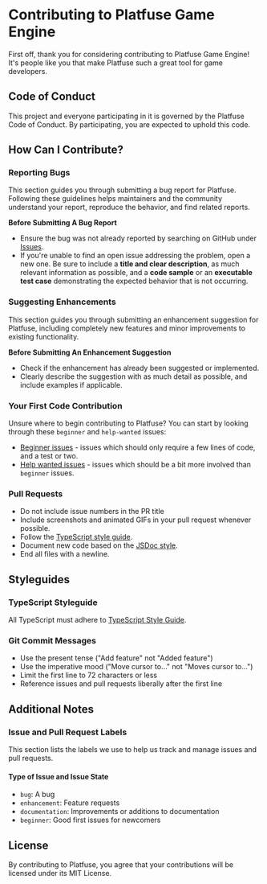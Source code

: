 # Contributing to Platfuse Game Engine

First off, thank you for considering contributing to Platfuse Game Engine! It's people like you that make Platfuse such a great tool for game developers.

## Code of Conduct

This project and everyone participating in it is governed by the Platfuse Code of Conduct. By participating, you are expected to uphold this code. 

## How Can I Contribute?

### Reporting Bugs

This section guides you through submitting a bug report for Platfuse. Following these guidelines helps maintainers and the community understand your report, reproduce the behavior, and find related reports.

**Before Submitting A Bug Report**

-   Ensure the bug was not already reported by searching on GitHub under [Issues](https://github.com/praghus/platfuse/issues).
-   If you're unable to find an open issue addressing the problem, open a new one. Be sure to include a **title and clear description**, as much relevant information as possible, and a **code sample** or an **executable test case** demonstrating the expected behavior that is not occurring.

### Suggesting Enhancements

This section guides you through submitting an enhancement suggestion for Platfuse, including completely new features and minor improvements to existing functionality.

**Before Submitting An Enhancement Suggestion**

-   Check if the enhancement has already been suggested or implemented.
-   Clearly describe the suggestion with as much detail as possible, and include examples if applicable.

### Your First Code Contribution

Unsure where to begin contributing to Platfuse? You can start by looking through these `beginner` and `help-wanted` issues:

-   [Beginner issues](https://github.com/praghus/platfuse/labels/beginner) - issues which should only require a few lines of code, and a test or two.
-   [Help wanted issues](https://github.com/praghus/platfuse/labels/help%20wanted) - issues which should be a bit more involved than `beginner` issues.

### Pull Requests

-   Do not include issue numbers in the PR title
-   Include screenshots and animated GIFs in your pull request whenever possible.
-   Follow the [TypeScript style guide](https://www.typescriptlang.org/docs/handbook/style-guide.html).
-   Document new code based on the [JSDoc style](https://jsdoc.app/).
-   End all files with a newline.

## Styleguides

### TypeScript Styleguide

All TypeScript must adhere to [TypeScript Style Guide](https://ts.dev/style/).

### Git Commit Messages

-   Use the present tense ("Add feature" not "Added feature")
-   Use the imperative mood ("Move cursor to..." not "Moves cursor to...")
-   Limit the first line to 72 characters or less
-   Reference issues and pull requests liberally after the first line

## Additional Notes

### Issue and Pull Request Labels

This section lists the labels we use to help us track and manage issues and pull requests.

#### Type of Issue and Issue State

-   `bug`: A bug
-   `enhancement`: Feature requests
-   `documentation`: Improvements or additions to documentation
-   `beginner`: Good first issues for newcomers

## License

By contributing to Platfuse, you agree that your contributions will be licensed under its MIT License.

